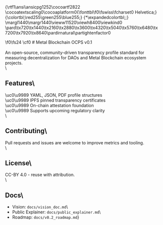 {\rtf1\ansi\ansicpg1252\cocoartf2822
\cocoatextscaling0\cocoaplatform0{\fonttbl\f0\fswiss\fcharset0 Helvetica;}
{\colortbl;\red255\green255\blue255;}
{\*\expandedcolortbl;;}
\margl1440\margr1440\vieww11520\viewh8400\viewkind0
\pard\tx720\tx1440\tx2160\tx2880\tx3600\tx4320\tx5040\tx5760\tx6480\tx7200\tx7920\tx8640\pardirnatural\partightenfactor0

\f0\fs24 \cf0 # Metal Blockchain OCPS v0.1\
\
An open-source, community-driven transparency profile standard for measuring decentralization for DAOs and Metal Blockchain ecosystem projects.\
\
## Features\
\uc0\u9989  YAML, JSON, PDF profile structures  \
\uc0\u9989  IPFS pinned transparency certificates  \
\uc0\u9989  On-chain attestation foundation  \
\uc0\u9989  Supports upcoming regulatory clarity\
\
## Contributing\
Pull requests and issues are welcome to improve metrics and tooling.\
\
## License\
CC-BY 4.0 - reuse with attribution.\
\
## Docs\
- Vision: `docs/vision_doc.md`\
- Public Explainer: `docs/public_explainer.md`\
- Roadmap: `docs/v0.2_roadmap.md`}